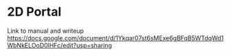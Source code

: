 # 2D Portal

Link to manual and writeup     
https://docs.google.com/document/d/1Ykqar07st6sMExe6gBFqB5WTdqWd1WbNkELOoD0lHFc/edit?usp=sharing
